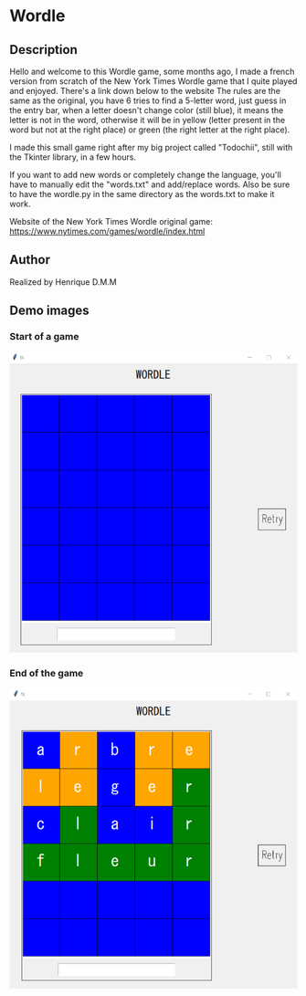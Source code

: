 # Wordle


## Description
Hello and welcome to this Wordle game, some months ago, I made a french version from scratch of the New York Times Wordle game that I quite played and enjoyed. There's a link down below to the website
The rules are the same as the original, you have 6 tries to find a 5-letter word, just guess in the entry bar, when a letter doesn't change color (still blue), it means the letter is not in the word, otherwise it will be in yellow (letter present in the word but not at the right place) or green (the right letter at the right place).

I made this small game right after my big project called "Todochii", still with the Tkinter library, in a few hours.

If you want to add new words or completely change the language, you'll have to manually edit the "words.txt" and add/replace words. Also be sure to have the wordle.py in the same directory as the words.txt to make it work.

Website of the New York Times Wordle original game: https://www.nytimes.com/games/wordle/index.html


## Author
Realized by Henrique D.M.M


## Demo images
### Start of a game
![Alt text](./demo_images/demo0.png)
### End of the game
![Alt text](./demo_images/demo1.png)
